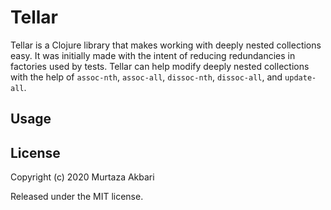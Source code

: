 # Tellar

Tellar is a Clojure library that makes working with deeply nested collections easy. It was initially made with the intent of reducing redundancies in factories used by tests. Tellar can help modify deeply nested collections with the help of `assoc-nth`, `assoc-all`, `dissoc-nth`, `dissoc-all`, and `update-all`.

## Usage


## License

Copyright (c) 2020 Murtaza Akbari

Released under the MIT license.
